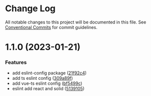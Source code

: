# Change Log

All notable changes to this project will be documented in this file.
See [Conventional Commits](https://conventionalcommits.org) for commit guidelines.

# 1.1.0 (2023-01-21)

### Features

- add eslint-config package ([21f92c4](https://github.com/suiyi8760/ux-dev-toolkit/commit/21f92c4325e2dfc8d7d48f059cf01155a555ab4c))
- add ts eslint config ([309a89f](https://github.com/suiyi8760/ux-dev-toolkit/commit/309a89f349e8670aa3de22fdc1be48bf7eb4d05b))
- add vue-ts eslint config ([bf5499c](https://github.com/suiyi8760/ux-dev-toolkit/commit/bf5499c36be3e4a602401535baa3e7bd1f039e2e))
- eslint add react and solid ([5139105](https://github.com/suiyi8760/ux-dev-toolkit/commit/513910530eff78d08b1c38fbd6809c8cea3db06d))
